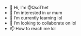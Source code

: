 - 👋 Hi, I’m @QsoThet
- 👀 I’m interested in ur mum
- 🌱 I’m currently learning lol
- 💞️ I’m looking to collaborate on lol
- 📫 How to reach me lol

<!---
QsoThet/QsoThet is a ✨ special ✨ repository because its `README.md` (this file) appears on your GitHub profile.
You can click the Preview link to take a look at your changes.
--->
